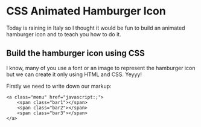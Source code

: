 CSS Animated Hamburger Icon
========================

Today is raining in Italy so I thought it would be fun to build an animated hamburger icon and to teach you how to do it.

## Build the hamburger icon using CSS

I know, many of you use a font or an image to represent the hamburger icon but we can create it only using HTML and CSS. Yeyyy! 

Firstly we need to write down our markup:

```
<a class="menu" href="javascript:;">
	<span class="bar1"></span>
	<span class="bar2"></span>
	<span class="bar3"></span>
</a>
```

